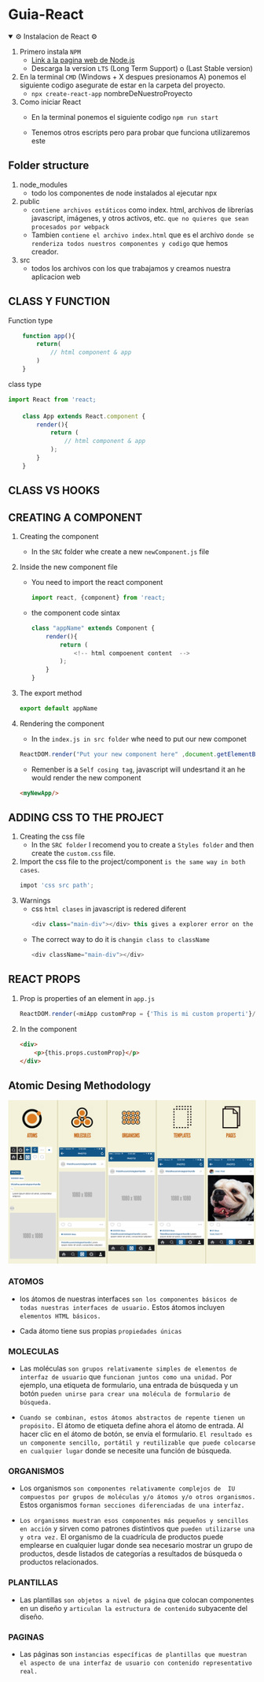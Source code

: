 # Guia-React

<details open>
<summary>⚙️ Instalacion de React ⚙️</summary>

1. Primero instala ```NPM```
   - [Link a la pagina web de Node.js](https://nodejs.org/es/) 
   - Descarga la version ```LTS``` (Long Term Support) o (Last Stable version)
2. En la terminal ```CMD``` (Windows + X despues presionamos A) ponemos el siguiente codigo asegurate de estar en la carpeta del proyecto.
    - ```npx create-react-app``` nombreDeNuestroProyecto
3. Como iniciar React
    - En la terminal ponemos el siguiente codigo
    ```npm run start```

    - Tenemos otros escripts pero para probar que funciona utilizaremos este 

</details>

## Folder structure
1. node_modules
   - todo los componentes de node instalados al ejecutar npx 
2. public
   - ```contiene archivos estáticos``` como index. html, archivos de librerías javascript, imágenes, y otros activos, etc. ```que no quieres que sean procesados por webpack```
   - Tambien ```contiene el archivo index.html``` que es el archivo ```donde se renderiza todos nuestros componentes y codigo``` que hemos creador.
3. src 
   - todos los archivos con los que trabajamos y creamos nuestra aplicacion web

## CLASS Y FUNCTION

Function type
```javascript
    function app(){
        return(
            // html component & app 
        )
    }
```
class type 
```javascript
import React from 'react;

    class App extends React.component {
        render(){
            return (
                // html component & app 
            );
        }
    }
```
## CLASS VS HOOKS

## CREATING A COMPONENT 
 1. Creating the component
      - In the ```SRC``` folder whe create a new ```newComponent.js``` file 
 2. Inside the new component file
    - You need to import the react component
        ```javascript
        import react, {component} from 'react;
        ```
    - the component code sintax 
        ```javascript
        class "appName" extends Component {
            render(){
                return (
                    <!-- html compoenent content  -->
                );
            }
        }
        ```
        
 3. The export method
    ```javascript 
    export default appName
    ```
4. Rendering the component
   - In the ```index.js in src folder``` whe need to put our new componet 
    ```javascript 
    ReactDOM.render("Put your new component here" ,document.getElementById('root));
    ```
    - Remenber is a ```Self cosing tag```, javascript will undesrtand it an he would render the new component
    ```html 
    <myNewApp/>
    ```
## ADDING CSS TO THE PROJECT
1. Creating the css file
   - In the ```SRC folder``` I recomend you to create a ```Styles folder``` and then create the ```custom.css``` file.
2. Import the css file to the project/component ```is the same way in both cases```.
   ```javascript 
   impot 'css src path';
   ```
3. Warnings
   - css ```html clases``` in javascript is redered diferent
        ```javascript 
        <div class="main-div"></div> this gives a explorer error on the console
        ```
    - The correct way to do it is ```changin class to className```
        ```javascript
        <div className="main-div"></div>
        ```
## REACT PROPS
1. Prop is properties of an element in ```app.js```
   ```javascript 
   ReactDOM.render(<miApp customProp = {'This is mi custom properti'}/>)
   ```
2. In the component 
    ```html  
    <div>
        <p>{this.props.customProp}</p>
    </div>
    ```

## Atomic Desing Methodology
![atomic desing image example](assets/AtomicDesingReact.png)

###  ATOMOS
- los átomos de nuestras interfaces ```son los componentes básicos de todas nuestras interfaces de usuario.``` Estos átomos incluyen ```elementos HTML básicos.```


- Cada átomo tiene sus propias ```propiedades únicas```

### MOLECULAS
- Las moléculas ```son grupos relativamente simples de elementos de interfaz de usuario``` que ```funcionan juntos como una unidad.``` Por ejemplo, una etiqueta de formulario, una entrada de búsqueda y un botón ```pueden unirse para crear una molécula de formulario de búsqueda.```
  
- ```Cuando se combinan, estos átomos abstractos de repente tienen un propósito.``` El átomo de etiqueta define ahora el átomo de entrada. Al hacer clic en el átomo de botón, se envía el formulario. ```El resultado es un componente sencillo, portátil y reutilizable que puede colocarse en cualquier lugar``` donde se necesite una función de búsqueda.
  
### ORGANISMOS
- Los organismos ```son componentes relativamente complejos de  IU compuestos por grupos de moléculas y/o átomos y/o otros organismos.``` Estos organismos ```forman secciones diferenciadas de una interfaz.```

- ```Los organismos muestran esos componentes más pequeños y sencillos en acción``` y sirven como patrones distintivos que ```pueden utilizarse una y otra vez.``` El organismo de la cuadrícula de productos puede emplearse en cualquier lugar donde sea necesario mostrar un grupo de productos, desde listados de categorías a resultados de búsqueda o productos relacionados.

### PLANTILLAS
- Las plantillas ```son objetos a nivel de página``` que colocan componentes en un diseño y ```articulan la estructura de contenido``` subyacente del diseño.

### PAGINAS
- Las páginas son ```instancias específicas de plantillas que muestran el aspecto de una interfaz de usuario con contenido representativo real.```